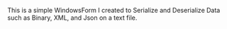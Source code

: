 This is a simple WindowsForm I created to Serialize and Deserialize Data such as Binary, XML, and Json on a text file.
